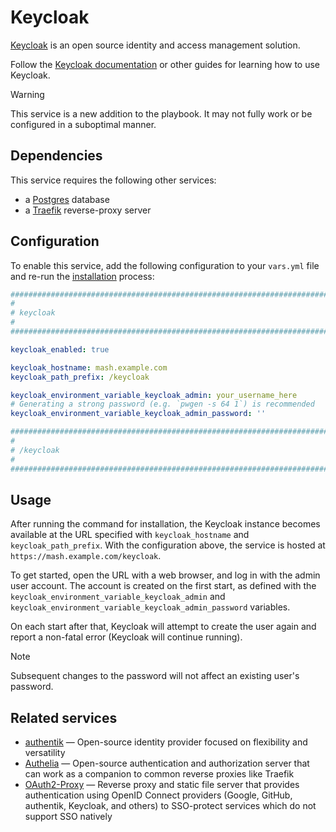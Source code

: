 <!--
SPDX-FileCopyrightText: 2023 Slavi Pantaleev
SPDX-FileCopyrightText: 2025 Suguru Hirahara

SPDX-License-Identifier: AGPL-3.0-or-later
-->

# Keycloak

[Keycloak](https://www.keycloak.org/) is an open source identity and access management solution.

Follow the [Keycloak documentation](https://www.keycloak.org/documentation) or other guides for learning how to use Keycloak.

> [!WARNING]
> This service is a new addition to the playbook. It may not fully work or be configured in a suboptimal manner.


## Dependencies

This service requires the following other services:

- a [Postgres](postgres.md) database
- a [Traefik](traefik.md) reverse-proxy server


## Configuration

To enable this service, add the following configuration to your `vars.yml` file and re-run the [installation](../installing.md) process:

```yaml
########################################################################
#                                                                      #
# keycloak                                                             #
#                                                                      #
########################################################################

keycloak_enabled: true

keycloak_hostname: mash.example.com
keycloak_path_prefix: /keycloak

keycloak_environment_variable_keycloak_admin: your_username_here
# Generating a strong password (e.g. `pwgen -s 64 1`) is recommended
keycloak_environment_variable_keycloak_admin_password: ''

########################################################################
#                                                                      #
# /keycloak                                                            #
#                                                                      #
########################################################################
```

## Usage

After running the command for installation, the Keycloak instance becomes available at the URL specified with `keycloak_hostname` and `keycloak_path_prefix`. With the configuration above, the service is hosted at `https://mash.example.com/keycloak`.

To get started, open the URL with a web browser, and log in with the admin user account. The account is created on the first start, as defined with the `keycloak_environment_variable_keycloak_admin` and `keycloak_environment_variable_keycloak_admin_password` variables.

On each start after that, Keycloak will attempt to create the user again and report a non-fatal error (Keycloak will continue running).

>[!NOTE]
> Subsequent changes to the password will not affect an existing user's password.

## Related services

- [authentik](authentik.md) — Open-source identity provider focused on flexibility and versatility
- [Authelia](authelia.md) — Open-source authentication and authorization server that can work as a companion to common reverse proxies like Traefik
- [OAuth2-Proxy](oauth2-proxy.md) — Reverse proxy and static file server that provides authentication using OpenID Connect providers (Google, GitHub, authentik, Keycloak, and others) to SSO-protect services which do not support SSO natively

